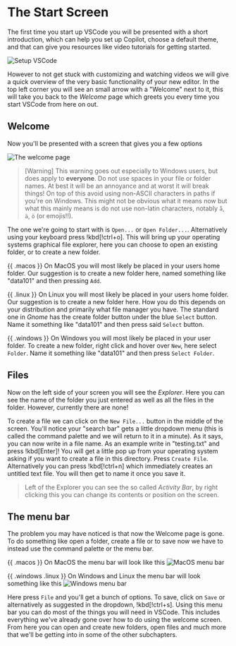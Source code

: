 # The Start Screen

The first time you start up VSCode you will be presented with a short
introduction, which can help you set up Copilot, choose a default theme, and
that can give you resources like video tutorials for getting started.

![Setup VSCode](/Assets/editor/intro.png)

However to not get stuck with customizing and watching videos we will give a
quick overview of the very basic functionality of your new editor. In the top
left corner you will see an small arrow with a "Welcome" next to it, this will
take you back to the _Welcome_ page which greets you every time you start VSCode
from here on out.

## Welcome

Now you'll be presented with a screen that gives you a few options

![The welcome page](/Assets/editor/welcome.png)

> [Warning]
> This warning goes out especially to Windows users, but does apply to
> **everyone**. Do not use spaces in your file or folder names. At best it will
> be an annoyance and at worst it will break things! 
> On top of this avoid using non-ASCII characters in paths if
> you're on Windows. This might not be obvious what it means now but what this
> mainly means is do not use non-latin characters, notably `å`, `ä`, `ö` (or
> emojis!!).

The one we're going to start with is `Open...` or `Open Folder...`.
Alternatively using your keyboard press !kbd[!ctrl+o]. This will bring up your
operating systems graphical file explorer, here you can choose to open an
existing folder, or to create a new folder.

{{ .macos }} On MacOS you will most likely be placed in your users home folder.
Our suggestion is to create a new folder here, named something like "data101"
and then pressing `Add`.

{{ .linux }} On Linux you will most likely be placed in your users home folder.
Our suggestion is to create a new folder here. How you do this depends on your
distribution and primarily what file manager you have. The standard one in
_Gnome_ has the create folder button under the blue `Select` button. Name it
something like "data101" and then press said `Select` button.

{{ .windows }} On Windows you will most likely be placed in your user folder.
To create a new folder, right click and hover over `New`, here select `Folder`.
Name it something like "data101" and then press `Select Folder`.


## Files

Now on the left side of your screen you will see the _Explorer_. Here you can
see the name of the folder you just entered as well as all the files in the
folder. However, currently there are none!

To create a file we can click on the `New File...` button in the middle of the
screen. You'll notice your "search bar" gets a little dropdown menu (this is
called the command palette and we will return to it in a minute). As it says,
you can now write in a file name. As an example write in "testing.txt" and
press !kbd[Enter]! You will get a little pop up from your operating system asking if
you want to create a file in this directory. Press `Create File`. Alternatively
you can press !kbd[!ctrl+n] which immediately creates an untitled text file.
You will then get to name it once you save it.

> Left of the Explorer you can see the so called _Activity Bar_, by right
> clicking this you can change its contents or position on the screen.

## The menu bar
The problem you may have noticed is that now the Welcome page is gone. To do
something like open a folder, create a file or to save now we have to instead
use the command palette or the menu bar.

{{ .macos }} On MacOS the menu bar will look like this
![MacOS menu bar](/Assets/editor/menubar-macos.png)

{{ .windows .linux }} On Windows and Linux the menu bar will look something
like this
![Windows menu bar](/Assets/editor/menubar-lindows.png)

Here press `File` and you'll get a bunch of options. To save, click on `Save`
or alternatively as suggested in the dropdown, !kbd[!ctrl+s]. Using this menu
bar you can do most of the things you will need in VSCode. This includes
everything we've already gone over how to do using the welcome screen. From
here you can open and create new folders, open files and much more that we'll
be getting into in some of the other subchapters.
